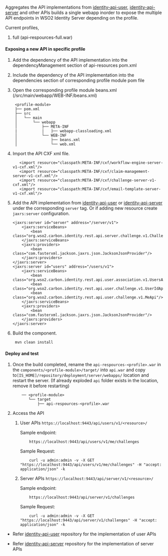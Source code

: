 
Aggregates the API implementations from [identity-api-user](https://github.com/wso2/identity-api-user/), 
[identity-api-server](https://github.com/wso2/identity-api-server/) and other APIs builds a single webapp inorder 
to expose the multiple API endpoints in WSO2 Identity Server depending on the profile.

Current profiles,
1. full (api-respources-full.war)


#### Exposing a new API in specific profile

1. Add the dependency of the API implementation into the dependencyManagement section of api-resources pom.xml
2. Include the dependency of the API implementation into the dependencies section of corresponding profile module pom file
3. Open the corresponding profile module beans.xml (<profile-module>/src/main/webapp/WEB-INF/beans.xml)

    ```
     <profile-module>
     ├── pom.xml
     ├── src
     │   └── main
     │       └── webapp
     │           ├── META-INF
     |           |   ├── webapp-classloading.xml
     │           └── WEB-INF
     │               ├── beans.xml
     │               └── web.xml
    ```
   
4. Import the API CXF xml file. 

    ```
       <import resource="classpath:META-INF/cxf/workflow-engine-server-v1-cxf.xml"/>
       <import resource="classpath:META-INF/cxf/claim-management-server-v1-cxf.xml"/>
       <import resource="classpath:META-INF/cxf/challenge-server-v1-cxf.xml"/>
       <import resource="classpath:META-INF/cxf/email-template-server-v1-cxf.xml"/>
    ```

5. Add the API implementation from [identity-api-user](https://github.com/wso2/identity-api-user/) or 
[identity-api-server](https://github.com/wso2/identity-api-server/) under the corresponding `server` tag. 
Or if adding new resource create `jaxrs:server` configuration.

    ```
    <jaxrs:server id="server" address="/server/v1">
        <jaxrs:serviceBeans>
            <bean class="org.wso2.carbon.identity.rest.api.server.challenge.v1.ChallengesApi"/>
        </jaxrs:serviceBeans>
        <jaxrs:providers>
            <bean class="com.fasterxml.jackson.jaxrs.json.JacksonJsonProvider"/>
        </jaxrs:providers>
    </jaxrs:server>
    <jaxrs:server id="users" address="/users/v1">
        <jaxrs:serviceBeans>
            <bean class="org.wso2.carbon.identity.rest.api.user.association.v1.UsersApi"/>
            <bean class="org.wso2.carbon.identity.rest.api.user.challenge.v1.UserIdApi"/>
            <bean class="org.wso2.carbon.identity.rest.api.user.challenge.v1.MeApi"/>
        </jaxrs:serviceBeans>
        <jaxrs:providers>
            <bean class="com.fasterxml.jackson.jaxrs.json.JacksonJsonProvider"/>
        </jaxrs:providers>
    </jaxrs:server>
    ```
5. Build the component.
    ```
     mvn clean install
    ```

#### Deploy and test

1. Once the build completed, rename the `api-respources-<profile>.war` in the `components/<profile-module>/target/` 
into `api.war` and copy to`[IS_HOME]/repository/deployment/server/webapps/` location and restart the server. (If already exploded `api` 
folder exists in the location, remove it before restarting)

    ```
        ── <profile-module>
           └── target
               ├── api-respources-<profile>.war
    ```
2. Access the API 

    1. User APIs ```https://localhost:9443/api/users/v1/<resource>/```
    
        Sample endpoint:
        ```
            https://localhost:9443/api/users/v1/me/challenges
        ```
        Sample Request:
        ```
            curl -u admin:admin -v -X GET "https://localhost:9443/api/users/v1/me/challenges" -H "accept: application/json" -k
        ```
    
    2. Server APIs ```https://localhost:9443/api/server/v1/<resource>/```
    
        Sample endpoint:
        ```
            https://localhost:9443/api/server/v1/challenges
        ```
        Sample Request:
        ```
            curl -u admin:admin -v -X GET "https://localhost:9443/api/server/v1/challenges" -H "accept: application/json" -k
        ```


*  Refer [identity-api-user](https://github.com/wso2/identity-api-user/) repository for the implementation 
of user APIs

*  Refer [identity-api-server](https://github.com/wso2/identity-api-server/) repository for the implementation 
of server APIs